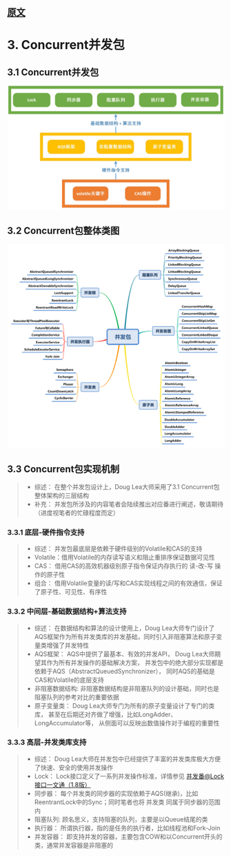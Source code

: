 
## [原文](https://www.zybuluo.com/kiraSally/note/862389)

# 3. Concurrent并发包


## 3.1 Concurrent并发包

![](images/jdk/concurrent/Concurrent_1.jpg)


## 3.2 Concurrent包整体类图

![](images/jdk/concurrent/current_2.jpg)


##  3.3 Concurrent包实现机制

> - 综述： 在整个并发包设计上，Doug Lea大师采用了3.1 Concurrent包整体架构的三层结构
> - 补充： 并发包所涉及的内容笔者会陆续推出对应番进行阐述，敬请期待（进度视笔者的忙碌程度而定）

### 3.3.1 底层-硬件指令支持

> - 综述： 并发包最底层是依赖于硬件级别的Volatile和CAS的支持
> - Volatile：借用Volatile的内存读写语义和阻止重排序保证数据可见性
> - CAS： 借用CAS的高效机器级别原子指令保证内存执行的 读-改-写 操作的原子性
> - 组合： 借用Volatile变量的读/写和CAS实现线程之间的有效通信，保证了原子性、可见性、有序性

### 3.3.2 中间层-基础数据结构+算法支持

> - 综述： 在数据结构和算法的设计使用上，Doug Lea大师专门设计了AQS框架作为所有并发类库的并发基础，同时引入非阻塞算法和原子变量类增强了并发特性
> - AQS框架： AQS中提供了最基本、有效的并发API， Doug Lea大师期望其作为所有并发操作的基础解决方案，
并发包中的绝大部分实现都是依赖于AQS（AbstractQueuedSynchronizer），
同时AQS的基础是CAS和Volatile的底层支持
> - 非阻塞数据结构: 非阻塞数据结构是非阻塞队列的设计基础，同时也是阻塞队列的参考对比的重要依据
> - 原子变量类： Doug Lea大师专门为所有的原子变量设计了专门的类库，
甚至在后期还对齐做了增强，比如LongAdder、LongAccumulator等，
从侧面可以反映出数值操作对于编程的重要性

### 3.3.3 高层-并发类库支持

> - 综述： Doug Lea大师在并发包中已经提供了丰富的并发类库极大方便了快速、安全的使用并发操作
> - Lock： Lock接口定义了一系列并发操作标准，详情参见 [并发番@Lock接口一文通（1.8版）](https://www.zybuluo.com/kiraSally/note/868759)
> - 同步器： 每个并发类的同步器的实现依赖于AQS(继承)，比如ReentrantLock中的Sync；同时笔者也将 并发类 同属于同步器的范围内
> - 阻塞队列: 顾名思义，支持阻塞的队列，主要是以Queue结尾的类
> - 执行器： 所谓执行器，指的是任务的执行者，比如线程池和Fork-Join
> - 并发容器： 即支持并发的容器，主要包含COW和以Concurrent开头的类，通常并发容器是非阻塞的
